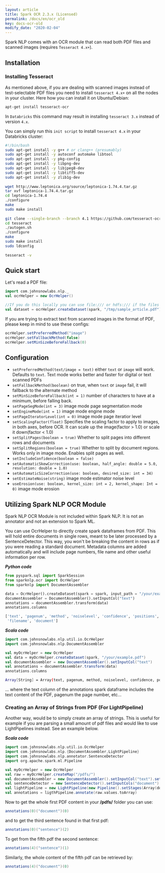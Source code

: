 ```yaml
---
layout: article
title: Spark OCR 2.3.x (Licensed)
permalink: /docs/en/ocr_old
key: docs-ocr-old
modify_date: "2020-02-04"
---
```


Spark NLP comes with an OCR module that can read both PDF files and scanned images (requires `Tesseract 4.x+`).

## Installation

### Installing Tesseract

As mentioned above, if you are dealing with scanned images instead of test-selectable PDF files you need to install `tesseract 4.x+` on all the nodes in your cluster. Here how you can install it on Ubuntu/Debian:

```bash
apt-get install tesseract-ocr
```

In `Databricks` this command may result in installing `tesseract 3.x` instead of version `4.x`.

You can simply run this `init script` to install `tesseract 4.x` in your Databricks cluster:

```bash
#!/bin/bash
sudo apt-get install -y g++ # or clang++ (presumably)
sudo apt-get install -y autoconf automake libtool
sudo apt-get install -y pkg-config
sudo apt-get install -y libpng-dev
sudo apt-get install -y libjpeg8-dev
sudo apt-get install -y libtiff5-dev
sudo apt-get install -y zlib1g-dev
​
wget http://www.leptonica.org/source/leptonica-1.74.4.tar.gz
tar xvf leptonica-1.74.4.tar.gz
cd leptonica-1.74.4
./configure
make
sudo make install
​
git clone --single-branch --branch 4.1 https://github.com/tesseract-ocr/tesseract.git
cd tesseract
./autogen.sh
./configure
make
sudo make install
sudo ldconfig
​
tesseract -v
```

## Quick start

Let's read a PDF file:

```scala
import com.johnsnowlabs.nlp._
val ocrHelper = new OcrHelper()

//If you do this locally you can use file:/// or hdfs:/// if the files are hosted in Hadoop
val dataset = ocrHelper.createDataset(spark, "/tmp/sample_article.pdf")

```

If you are trying to extract text from scanned images in the format of PDF, please keep in mind to use these configs:

```scala
ocrHelper.setPreferredMethod("image")
ocrHelper.setFallbackMethod(false)
ocrHelper.setMinSizeBeforeFallback(0)
```

## Configuration

- `setPreferredMethod(text/image = text)` either `text` or `image` will work. Defaults to `text`. Text mode works better and faster for digital or text scanned PDFs
- `setFallbackMethod(boolean)` on true, when `text` or `image` fail, it will fallback to the alternate method
- `setMinSizeBeforeFallback(int = 1)` number of characters to have at a minimum, before falling back.
- `setPageSegMode(int = 3)` image mode page segmentation mode
- `setEngineMode(int = 1)` image mode engine mode
- `setPageIteratorLevel(int = 0)` image mode page iteratior level
- `setScalingFactor(float)` Specifies the scaling factor to apply to images, in both axes, before OCR. It can scale up the image(factor > 1.0) or scale it down(factor < 1.0)
- `setSplitPages(boolean = true)` Whether to split pages into different rows and documents
- `setSplitRegions(boolean = true)` Whether to split by document regions. Works only in image mode. Enables split pages as well.
- `setIncludeConfidence(boolean = false)`
- `setAutomaticSkewCorrection(use: boolean, half_angle: double = 5.0, resolution: double = 1.0)`
- `setAutomaticSizeCorrection(use: boolean, desired_size: int = 34)`
- `setEstimateNoise(string)` image mode estimator noise level
- `useErosion(use: boolean, kernel_size: int = 2, kernel_shape: Int = 0)` image mode erosion

## Utilizing Spark NLP OCR Module

Spark NLP OCR Module is not included within Spark NLP. It is not an
annotator and not an extension to Spark ML.

You can use OcrHelper to directly create spark dataframes from PDF.
This will hold entire documents in single rows, meant to be later
processed by a SentenceDetector. This way, you won't be breaking the
content in rows as if you were reading a standard document. Metadata
columns are added automatically and will include page numbers, file
name and other useful information per row.

**_Python code_**

```python
from pyspark.sql import SparkSession
from sparknlp.ocr import OcrHelper
from sparknlp import DocumentAssembler

data = OcrHelper().createDataset(spark = spark, input_path = "/your/example.pdf" )
documentAssembler = DocumentAssembler().setInputCol("text")
annotations = documentAssembler.transform(data)
annotations.columns
```

```bash
['text', 'pagenum', 'method', 'noiselevel', 'confidence', 'positions',
 'filename', 'document']
```

**_Scala code_**

```scala
import com.johnsnowlabs.nlp.util.io.OcrHelper
import com.johnsnowlabs.nlp.DocumentAssembler

val myOcrHelper = new OcrHelper
val data = myOcrHelper.createDataset(spark, "/your/example.pdf")
val documentAssembler = new DocumentAssembler().setInputCol("text")
val annotations = documentAssembler.transform(data)
annotations.columns
```

```bash
Array[String] = Array(text, pagenum, method, noiselevel, confidence, positions, filename, document)
```

... where the text column of the annotations spark dataframe includes the text content of the PDF, pagenum the page number, etc...

### Creating an Array of Strings from PDF (For LightPipeline)

Another way, would be to simply create an array of strings. This is
useful for example if you are parsing a small amount of pdf files and
would like to use LightPipelines instead. See an example below.

**_Scala code_**

```scala
import com.johnsnowlabs.nlp.util.io.OcrHelper
import com.johnsnowlabs.nlp.{DocumentAssembler,LightPipeline}
import com.johnsnowlabs.nlp.annotator.SentenceDetector
import org.apache.spark.ml.Pipeline

val myOcrHelper = new OcrHelper
val raw = myOcrHelper.createMap("/pdfs/")
val documentAssembler = new DocumentAssembler().setInputCol("text").setOutputCol("document")
val sentenceDetector = new SentenceDetector().setInputCols("document").setOutputCol("sentence")
val lightPipeline = new LightPipeline(new Pipeline().setStages(Array(documentAssembler, sentenceDetector)).fit(Seq.empty[String].toDF("text")))
val annotations = ligthPipeline.annotate(raw.values.toArray)
```

Now to get the whole first PDF content in your **/pdfs/** folder you can
use:

```scala
annotations(0)("document")(0)
```

and to get the third sentence found in that first pdf:

```scala
annotations(0)("sentence")(2)
```

To get from the fifth pdf the second sentence:

```scala
annotations(4)("sentence")(1)
```

Similarly, the whole content of the fifth pdf can be retrieved by:

```scala
annotations(4)("document")(0)
```
